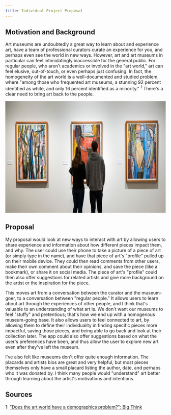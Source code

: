 ```yaml
---
title: Individual Project Proposal
---
```


## Motivation and Background

Art museums are undoubtedly a great way to learn about and experience art, have a team of professional curators curate an experience 
for you, and perhaps even see the world in new ways. However, art and art museums in particular can feel intimidatingly inaccessible 
for the general public. For regular people, who aren't academics or involved in the "art world," art can feel elusive, out-of-touch, 
or even perhaps just confusing. In fact, the homogeneity of the art world is a well-documented and studied problem, where "among those 
who frequented art museums, a stunning 92 percent identified as white, and only 16 percent identified as a minority." <sup>1</sup> 
There's a clear need to bring art back to the people. 

<img src="../img/art-museum.jpg" alt="Art Museum" style="height: 350px;"/>  

## Proposal

My proposal would look at new ways to interact with art by allowing users to share experience and information about how different 
pieces impact them, and why.
The user could use their phone to take a picture of a piece of art (or simply type in the name), and have that 
piece of art's "profile" pulled up on their mobile device. They could then read comments from other users, make their own 
comment about their opinions, and save the piece (like a bookmark), or share it on social media. The piece of art's "profile" 
could then also offer suggestions for related artists and give more background on the artist or the inspiration for the piece. 

This moves art from a conversation between the curator and the museum-goer, to a conversation between "regular people." 
It allows users to learn about art through the experiences of other people, and I think that's valuable to an understanding of what art is. 
We don't want our museums to feel "stuffy" and pretentious; that's how we end up with a homogenous museum-going base. 
It also allows users to feel connected to art, by allowing them to define their individuality in finding specific pieces more 
impactful, saving those pieces, and being able to go back and look at their collection later. The app could also offer suggestions 
based on what the user's preferences have been, and thus allow the user to explore new art even after they've left the museum. 

I've also felt like museums don't offer quite enough information. The placards and artists bios are great and very helpful, 
but most pieces themselves only have a small placard listing the author, date, and perhaps who it was donated by. I think many 
people would "understand" art better through learning about the artist's motivations and intentions. 



## Sources

1: ["Does the art world have a demographics problem?": Big Think](http://bigthink.com/Picture-This/does-the-art-world-have-a-demographics-problem)
